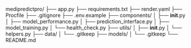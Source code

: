 medipredictpro/
├── app.py
├── requirements.txt
├── render.yaml
├── Procfile
├── .gitignore
├── .env.example
├── components/
│   ├── __init__.py
│   ├── model_performance.py
│   ├── prediction_interface.py
│   ├── model_training.py
│   └── health_check.py
├── utils/
│   ├── __init__.py
│   └── helpers.py
├── data/
│   └── .gitkeep
├── models/
│   └── .gitkeep
└── README.md